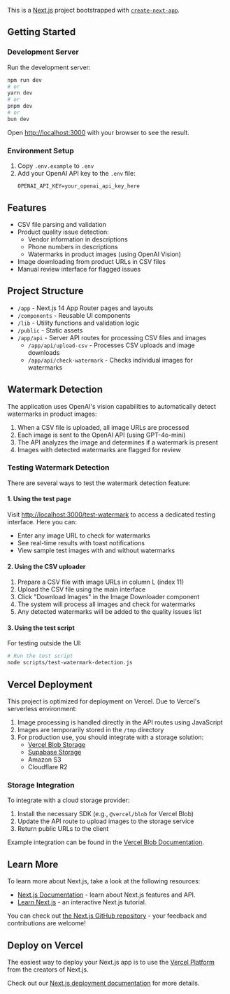 This is a [Next.js](https://nextjs.org) project bootstrapped with [`create-next-app`](https://nextjs.org/docs/app/api-reference/cli/create-next-app).

## Getting Started

### Development Server

Run the development server:

```bash
npm run dev
# or
yarn dev
# or
pnpm dev
# or
bun dev
```

Open [http://localhost:3000](http://localhost:3000) with your browser to see the result.

### Environment Setup

1. Copy `.env.example` to `.env`
2. Add your OpenAI API key to the `.env` file:
   ```
   OPENAI_API_KEY=your_openai_api_key_here
   ```

## Features

- CSV file parsing and validation
- Product quality issue detection:
  - Vendor information in descriptions
  - Phone numbers in descriptions
  - Watermarks in product images (using OpenAI Vision)
- Image downloading from product URLs in CSV files
- Manual review interface for flagged issues

## Project Structure

- `/app` - Next.js 14 App Router pages and layouts
- `/components` - Reusable UI components
- `/lib` - Utility functions and validation logic
- `/public` - Static assets
- `/app/api` - Server API routes for processing CSV files and images
  - `/app/api/upload-csv` - Processes CSV uploads and image downloads
  - `/app/api/check-watermark` - Checks individual images for watermarks

## Watermark Detection

The application uses OpenAI's vision capabilities to automatically detect watermarks in product images:

1. When a CSV file is uploaded, all image URLs are processed
2. Each image is sent to the OpenAI API (using GPT-4o-mini)
3. The API analyzes the image and determines if a watermark is present
4. Images with detected watermarks are flagged for review

### Testing Watermark Detection

There are several ways to test the watermark detection feature:

#### 1. Using the test page

Visit [http://localhost:3000/test-watermark](http://localhost:3000/test-watermark) to access a dedicated testing interface. Here you can:

- Enter any image URL to check for watermarks
- See real-time results with toast notifications
- View sample test images with and without watermarks

#### 2. Using the CSV uploader

1. Prepare a CSV file with image URLs in column L (index 11)
2. Upload the CSV file using the main interface
3. Click "Download Images" in the Image Downloader component
4. The system will process all images and check for watermarks
5. Any detected watermarks will be added to the quality issues list

#### 3. Using the test script

For testing outside the UI:

```bash
# Run the test script
node scripts/test-watermark-detection.js
```

## Vercel Deployment

This project is optimized for deployment on Vercel. Due to Vercel's serverless environment:

1. Image processing is handled directly in the API routes using JavaScript
2. Images are temporarily stored in the `/tmp` directory
3. For production use, you should integrate with a storage solution:
   - [Vercel Blob Storage](https://vercel.com/docs/storage/vercel-blob)
   - [Supabase Storage](https://supabase.com/docs/guides/storage)
   - Amazon S3
   - Cloudflare R2

### Storage Integration

To integrate with a cloud storage provider:

1. Install the necessary SDK (e.g., `@vercel/blob` for Vercel Blob)
2. Update the API route to upload images to the storage service
3. Return public URLs to the client

Example integration can be found in the [Vercel Blob Documentation](https://vercel.com/docs/storage/vercel-blob/quickstart).

## Learn More

To learn more about Next.js, take a look at the following resources:

- [Next.js Documentation](https://nextjs.org/docs) - learn about Next.js features and API.
- [Learn Next.js](https://nextjs.org/learn) - an interactive Next.js tutorial.

You can check out [the Next.js GitHub repository](https://github.com/vercel/next.js) - your feedback and contributions are welcome!

## Deploy on Vercel

The easiest way to deploy your Next.js app is to use the [Vercel Platform](https://vercel.com/new?utm_medium=default-template&filter=next.js&utm_source=create-next-app&utm_campaign=create-next-app-readme) from the creators of Next.js.

Check out our [Next.js deployment documentation](https://nextjs.org/docs/app/building-your-application/deploying) for more details.
